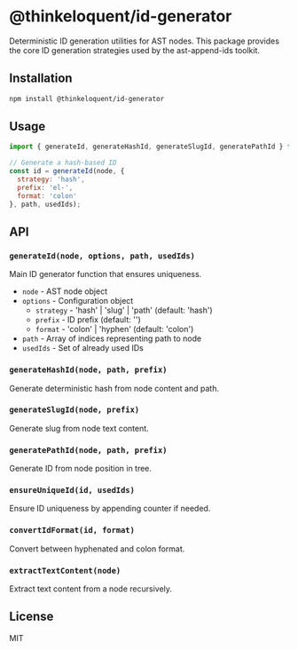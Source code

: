 # @thinkeloquent/id-generator

Deterministic ID generation utilities for AST nodes. This package provides the core ID generation strategies used by the ast-append-ids toolkit.

## Installation

```bash
npm install @thinkeloquent/id-generator
```

## Usage

```javascript
import { generateId, generateHashId, generateSlugId, generatePathId } from '@thinkeloquent/id-generator';

// Generate a hash-based ID
const id = generateId(node, {
  strategy: 'hash',
  prefix: 'el-',
  format: 'colon'
}, path, usedIds);
```

## API

### `generateId(node, options, path, usedIds)`

Main ID generator function that ensures uniqueness.

- `node` - AST node object
- `options` - Configuration object
  - `strategy` - 'hash' | 'slug' | 'path' (default: 'hash')
  - `prefix` - ID prefix (default: '')
  - `format` - 'colon' | 'hyphen' (default: 'colon')
- `path` - Array of indices representing path to node
- `usedIds` - Set of already used IDs

### `generateHashId(node, path, prefix)`

Generate deterministic hash from node content and path.

### `generateSlugId(node, prefix)`

Generate slug from node text content.

### `generatePathId(node, path, prefix)`

Generate ID from node position in tree.

### `ensureUniqueId(id, usedIds)`

Ensure ID uniqueness by appending counter if needed.

### `convertIdFormat(id, format)`

Convert between hyphenated and colon format.

### `extractTextContent(node)`

Extract text content from a node recursively.

## License

MIT